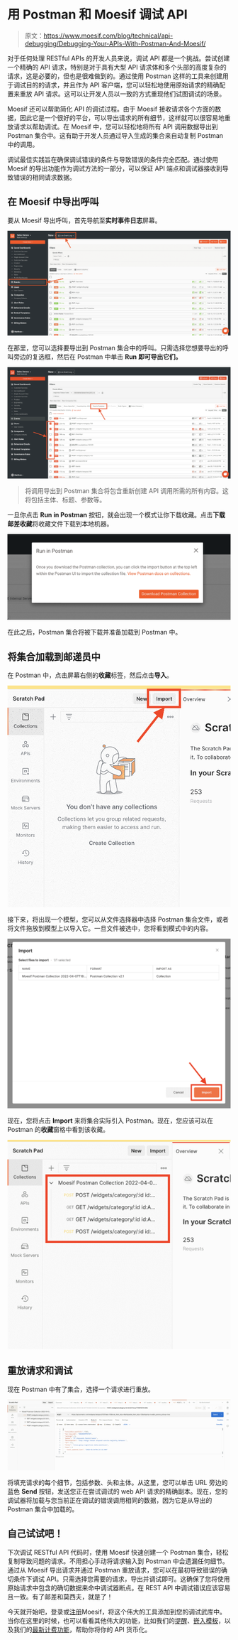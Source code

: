 # 用 Postman 和 Moesif 调试 API

> 原文：<https://www.moesif.com/blog/technical/api-debugging/Debugging-Your-APIs-With-Postman-And-Moesif/>

对于任何处理 RESTful APIs 的开发人员来说，调试 API 都是一个挑战。尝试创建一个精确的 API 请求，特别是对于具有大型 API 请求体和多个头部的高度复杂的请求，这是必要的，但也是很难做到的。通过使用 Postman 这样的工具来创建用于调试目的的请求，并且作为 API 客户端，您可以轻松地使用原始请求的精确配置来重放 API 请求。这可以让开发人员以一致的方式重现他们试图调试的场景。

Moesif 还可以帮助简化 API 的调试过程。由于 Moesif 接收请求各个方面的数据，因此它是一个很好的平台，可以导出请求的所有细节，这样就可以很容易地重放请求以帮助调试。在 Moesif 中，您可以轻松地将所有 API 调用数据导出到 Postman 集合中。这有助于开发人员通过导入生成的集合来自动复制 Postman 中的调用。

调试最佳实践旨在确保调试错误的条件与导致错误的条件完全匹配。通过使用 Moesif 的导出功能作为调试方法的一部分，可以保证 API 端点和调试器接收到导致错误的相同请求数据。

## 在 Moesif 中导出呼叫

要从 Moesif 导出呼叫，首先导航至**实时事件日志**屏幕。

![example](img/4922ae6511392ff3bc856d565f6ff989.png)

在那里，您可以选择要导出到 Postman 集合中的呼叫。只需选择您想要导出的呼叫旁边的复选框，然后在 Postman 中单击 **Run 即可导出它们。**

![example](img/846ceedb4b130e1c5708094d5b60d47b.png)

> 将调用导出到 Postman 集合将包含重新创建 API 调用所需的所有内容。这将包括主体、标题、参数等。

一旦你点击 **Run in Postman** 按钮，就会出现一个模式让你下载收藏。点击**下载邮差收藏**将收藏文件下载到本地机器。

![example](img/ad5d12afaccaeaed59f31caeba5ea38b.png)

在此之后，Postman 集合将被下载并准备加载到 Postman 中。

## 将集合加载到邮递员中

在 Postman 中，点击屏幕右侧的**收藏**标签，然后点击**导入**。

![example](img/482ecc16bd61b226fbd7f89be27a9d80.png)

接下来，将出现一个模型，您可以从文件选择器中选择 Postman 集合文件，或者将文件拖放到模型上以导入它。一旦文件被选中，您将看到模式中的内容。

![example](img/a7680939c43d4396ac39675943456d20.png)

现在，您将点击 **Import** 来将集合实际引入 Postman。现在，您应该可以在 Postman 的**收藏**窗格中看到该收藏。

![example](img/5c662e2eee8fe07842eed279e0383a2e.png)

## 重放请求和调试

现在 Postman 中有了集合，选择一个请求进行重放。

![example](img/fde6532cd4b192bd1fd7c6a406c8d1cd.png)

将填充请求的每个细节，包括参数、头和主体。从这里，您可以单击 URL 旁边的蓝色 **Send** 按钮，发送您正在尝试调试的 web API 请求的精确副本。现在，您的调试器将加载与您当前正在调试的错误调用相同的数据，因为它是从导出的 Postman 集合中加载的。

## 自己试试吧！

下次调试 RESTful API 代码时，使用 Moesif 快速创建一个 Postman 集合，轻松复制导致问题的请求。不用担心手动将请求输入到 Postman 中会遗漏任何细节。通过从 Moesif 导出请求并通过 Postman 重放请求，您可以在最初导致错误的确切条件下调试 API。只需选择您需要的请求，导出并调试即可。这确保了您将使用原始请求中包含的确切数据来命中调试器断点。在 REST API 中调试错误应该容易且一致。有了邮差和莫西夫，就是了！

今天就开始吧，登录或[注册](https://www.moesif.com/signup?utm_campaign=Int-site&utm_source=blog&utm_medium=body-cta&utm_term=debugging-with-postman)Moesif，将这个伟大的工具添加到您的调试武库中。当你在这里的时候，也可以看看其他伟大的功能，比如我们的[提醒](https://www.moesif.com/features/api-monitoring?utm_campaign=Int-site&utm_source=blog&utm_medium=body-cta&utm_term=debugging-with-postman)、[嵌入模板](https://www.moesif.com/features/embedded-api-logs?utm_campaign=Int-site&utm_source=blog&utm_medium=body-cta&utm_term=debugging-with-postman)，以及我们的[最新计费功能](https://www.moesif.com/solutions/metered-api-billing?utm_campaign=Int-site&utm_source=blog&utm_medium=body-cta&utm_term=debugging-with-postman)，帮助你将你的 API 货币化。